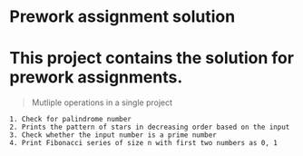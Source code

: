 # Prework assignment solution

# This project contains the solution for prework assignments.
> Mutliple operations in a single project

```
1. Check for palindrome number
2. Prints the pattern of stars in decreasing order based on the input
3. Check whether the input number is a prime number
4. Print Fibonacci series of size n with first two numbers as 0, 1
```